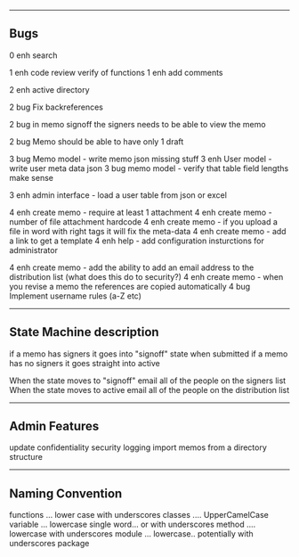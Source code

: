 
----------------------
Bugs
----------------------
0   enh     search

1   enh     code review verify of functions
1   enh     add comments

2   enh     active directory

2   bug     Fix backreferences

2   bug     in memo signoff the signers needs to be able to view the memo

2   bug     Memo should be able to have only 1 draft

3   bug     Memo model - write memo json missing stuff
3   enh     User model - write user meta data json
3   bug     memo model - verify that table field lengths make sense

3   enh     admin interface - load a user table from json or excel

4   enh     create memo - require at least 1 attachment
4   enh     create memo - number of file attachment hardcode
4   enh     create memo - if you upload a file in word with right tags it will fix the meta-data
4   enh     create memo - add a link to get a template
4   enh     help - add configuration insturctions for administrator

4   enh     create memo - add the ability to add an email address to the distribution list (what does this do to security?)
4   enh     create memo - when you revise a memo the references are copied automatically
4   bug     Implement username rules (a-Z etc)

------------------------------
State Machine description
------------------------------

if a memo has signers it goes into "signoff" state when submitted
if a memo has no signers it goes straight into active

When the state moves to "signoff" email all of the people on the signers list
When the state moves to active email all of the people on the distribution list

------------------------------
Admin Features
------------------------------

update confidentiality
security logging
import memos from a directory structure

------------------------------
Naming Convention
------------------------------

functions  ... lower case with underscores
classes .... UpperCamelCase
variable ... lowercase single word... or with underscores
method .... lowercase with underscores
module ... lowercase.. potentially with underscores
package

